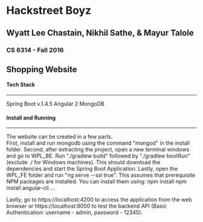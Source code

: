 # Hackstreet Boyz
## Wyatt Lee Chastain, Nikhil Sathe, & Mayur Talole
### CS 6314 - Fall 2016

## Shopping Website
#### Tech Stack
-------
Spring Boot v.1.4.5
Angular 2
MongoDB

#### Install and Running
------
The website can be created in a few parts.  
First, install and run mongodb using the command "mongod" in the install folder.
Second, after extracting the project, open a new terminal windows and go to WPL_BE.  Run "./gradlew build" followed by "./gradlew bootRun" (exclude ./ for Windows machines).  This should download the dependencies and start the Spring Boot Application.
Lastly, open the WPL_FE folder and run "ng serve --ssl true".  This assumes that prerequisite NPM packages are installed.  You can install them using:
npm install
npm install angular-cli
...

Lastly, go to https://localhost:4200 to access the application from the web browser or https://localhost:9000 to test the backend API (Basic Authentication: username - admin, password - 12345).
